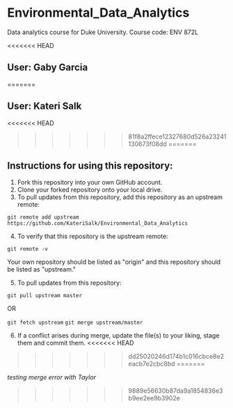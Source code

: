 # Environmental_Data_Analytics
Data analytics course for Duke University. Course code: ENV 872L

<<<<<<< HEAD
## User: Gaby Garcia
=======
## User: Kateri Salk
<<<<<<< HEAD
>>>>>>> 81f8a2ffece12327680d526a23241130673f08dd
=======

## Instructions for using this repository: 
1. Fork this repository into your own GitHub account. 
2. Clone your forked repository onto your local drive. 
3. To pull updates from this repository, add this repository as an upstream remote: 

`git remote add upstream https://github.com/KateriSalk/Environmental_Data_Analytics`

4. To verify that this repository is the upstream remote: 

`git remote -v`

Your own repository should be listed as "origin" and this repository should be listed as "upstream."

5. To pull updates from this repository: 

`git pull upstream master`

OR 

`git fetch upstream`
`git merge upstream/master`

6. If a conflict arises during merge, update the file(s) to your liking, stage them and commit them.
<<<<<<< HEAD
>>>>>>> dd25020246d174b1c016cbce8e2eacb7e2cbc8bd
=======

*testing merge error with Taylor*
>>>>>>> 9889e56630b87da9a1854836e3b9ee2ee9b3902e
